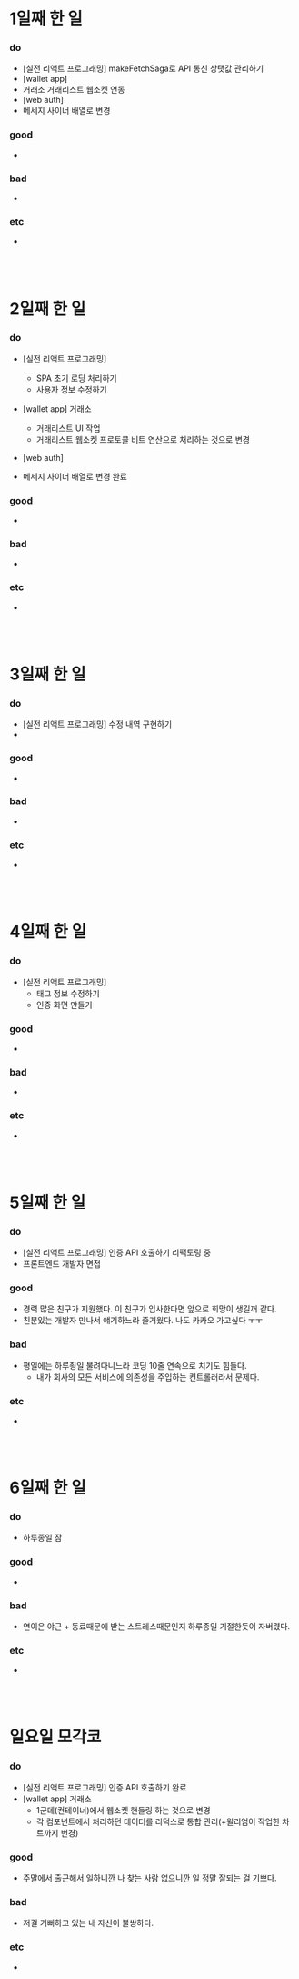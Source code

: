 # 1일째 한 일 
### do
- [실전 리액트 프로그래밍] makeFetchSaga로 API 통신 상탯값 관리하기
- [wallet app]
 - 거래소 거래리스트 웹소켓 연동
- [web auth]
 - 메세지 사이너 배열로 변경

### good
- 

### bad
- 

### etc
- 

<br /><br />

# 2일째 한 일 
### do
- [실전 리액트 프로그래밍] 
	- SPA 초기 로딩 처리하기
	- 사용자 정보 수정하기 
- [wallet app] 거래소
 	- 거래리스트 UI 작업
	- 거래리스트 웹소켓 프로토콜 비트 연산으로 처리하는 것으로 변경

- [web auth]
 - 메세지 사이너 배열로 변경 완료


### good
-

### bad
-

### etc
-

<br /><br />

# 3일째 한 일 
### do
- [실전 리액트 프로그래밍] 수정 내역 구현하기
- 

### good
-

### bad
-

### etc
-

<br /><br />

# 4일째 한 일 
### do
- [실전 리액트 프로그래밍] 
	- 태그 정보 수정하기
	- 인증 화면 만들기

### good
-

### bad
-

### etc
- 

<br /><br />

# 5일째 한 일 
### do
- [실전 리액트 프로그래밍] 인증 API 호출하기 리팩토링 중
- 프론트엔드 개발자 면접

### good
- 경력 많은 친구가 지원했다. 이 친구가 입사한다면 앞으로 희망이 생길꺼 같다.
- 친분있는 개발자 만나서 얘기하느라 즐거웠다. 나도 카카오 가고싶다 ㅜㅜ

### bad
- 평일에는 하루죙일 불려다니느라 코딩 10줄 연속으로 치기도 힘들다.
	- 내가 회사의 모든 서비스에 의존성을 주입하는 컨트롤러라서 문제다.

### etc
- 

<br /><br />

# 6일째 한 일 
### do
- 하루종일 잠

### good
-
 
### bad
- 연이은 야근 + 동료때문에 받는 스트레스때문인지 하루종일 기절한듯이 자버렸다.

### etc
-

<br /><br />

# 일요일 모각코
### do
- [실전 리액트 프로그래밍] 인증 API 호출하기 완료
- [wallet app] 거래소
	- 1군데(컨테이너)에서 웹소켓 핸들링 하는 것으로 변경
	- 각 컴포넌트에서 처리하던 데이터를 리덕스로 통합 관리(+윌리엄이 작업한 차트까지 변경)

### good
- 주말에서 출근해서 일하니깐 나 찾는 사람 없으니깐 일 정말 잘되는 걸 기쁘다.

### bad
- 저걸 기뻐하고 있는 내 자신이 불쌍하다.

### etc
-

<br /><br />
